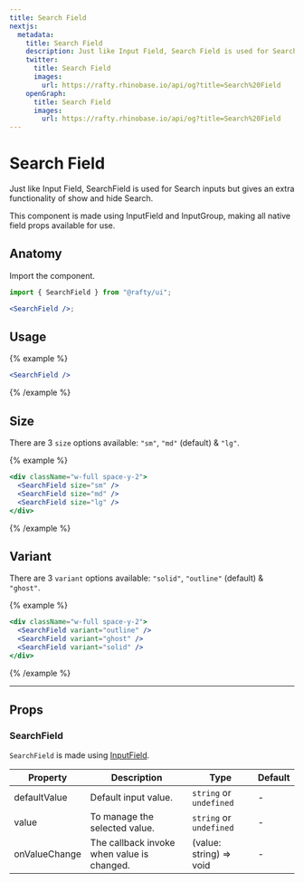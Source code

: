 ```yaml
---
title: Search Field
nextjs:
  metadata:
    title: Search Field
    description: Just like Input Field, Search Field is used for Search inputs but gives an extra functionality of show and hide Search.
    twitter:
      title: Search Field
      images:
        url: https://rafty.rhinobase.io/api/og?title=Search%20Field
    openGraph:
      title: Search Field
      images:
        url: https://rafty.rhinobase.io/api/og?title=Search%20Field
---
```


# Search Field

Just like Input Field, SearchField is used for Search inputs but gives an extra functionality of show and hide Search.

This component is made using InputField and InputGroup, making all native field props available for use.

## Anatomy

Import the component.

```jsx
import { SearchField } from "@rafty/ui";

<SearchField />;
```

## Usage

{% example %}

```jsx
<SearchField />
```

{% /example %}

## Size

There are 3 `size` options available: `"sm"`, `"md"` (default) & `"lg"`.

{% example %}

```jsx
<div className="w-full space-y-2">
  <SearchField size="sm" />
  <SearchField size="md" />
  <SearchField size="lg" />
</div>
```

{% /example %}

## Variant

There are 3 `variant` options available: `"solid"`, `"outline"` (default) & `"ghost"`.

{% example %}

```jsx
<div className="w-full space-y-2">
  <SearchField variant="outline" />
  <SearchField variant="ghost" />
  <SearchField variant="solid" />
</div>
```

{% /example %}

---

## Props

### SearchField

`SearchField` is made using [InputField](https://rafty.rhinobase.io/docs/components/input-field).

| Property      | Description                                | Type                                 | Default |
| ------------- | ------------------------------------------ | ------------------------------------ | ------- |
| defaultValue  | Default input value.                       | `string` or `undefined`              | -       |
| value         | To manage the selected value.              | `string` or `undefined`              | -       |
| onValueChange | The callback invoke when value is changed. | <Info>(value: string) => void</Info> | -       |
